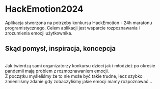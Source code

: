 # HackEmotion2024

Aplikacja stworzona na potrzeby konkursu HackEmotion - 24h maratonu programistycznego. Celem aplikacji jest wsparcie rozpoznawania i zrozumienia emocji użytkownika.

## Skąd pomysł, inspiracja, koncepcja

<br> Jak twierdzą sami organizatorzy konkursu dzieci jak i młodzież po okresie pandemii mają problem z rozmoznawaniem emocji. </br>
Z początku myśleliśmy że to nie może być takie trudne, lecz szybko zmieniliśmy zdanie gdy zobaczyliśmy jakie emocji mamy rozpoznawać...

